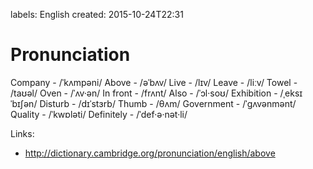 labels: English
created: 2015-10-24T22:31

# Pronunciation

Company - /ˈkʌmpəni/
Above - /əˈbʌv/
Live - /lɪv/
Leave - /liːv/
Towel - /taʊəl/
Oven - /ˈʌv·ən/
In front - /frʌnt/
Also - /ˈɔl·soʊ/
Exhibition - /ˌeksɪˈbɪʃən/
Disturb - /dɪˈstɜrb/
Thumb - /θʌm/
Government - /ˈɡʌvənmənt/
Quality - /ˈkwɒləti/
Definitely - /ˈdef·ə·nət·li/

Links:

- http://dictionary.cambridge.org/pronunciation/english/above
